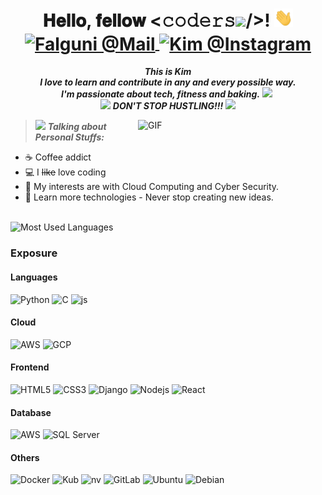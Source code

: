 <h1 align="center">𝐇𝐞𝐥𝐥𝐨, 𝐟𝐞𝐥𝐥𝐨𝐰 <𝚌𝚘𝚍𝚎𝚛𝚜<img src="https://github.com/TheDudeThatCode/TheDudeThatCode/blob/master/Assets/Earth.gif" width="24px">/>! <img src="https://raw.githubusercontent.com/ABSphreak/ABSphreak/master/gifs/Hi.gif" width="30px">
 <br>
  <a href="mailto:tkimberlyyz@gmail.com">
  <img align="center" alt="Falguni @Mail" width="22px" src="https://cdn.jsdelivr.net/npm/simple-icons@v3/icons/gmail.svg" />
</a>
<a href="https://www.instagram.com/kimyzc">
  <img align="center" alt="Kim @Instagram" width="22px" src="https://cdn.jsdelivr.net/npm/simple-icons@v3/icons/instagram.svg" />
</a>







</h1>
<p align="center">
  <em>
    <b> This is Kim  <br>I love to learn and contribute in any and every possible way.  <br>I'm passionate about tech, fitness and baking.</b>&nbsp;<img src="https://github.com/TheDudeThatCode/TheDudeThatCode/blob/master/Assets/Designer.gif" width="36px">&nbsp
  </em> 
  <br><img src="https://media.giphy.com/media/VgCDAzcKvsR6OM0uWg/giphy.gif" width="50" /> <b><i>DON'T STOP HUSTLING!!!</i></b> <img src="https://media.giphy.com/media/7j2hfyeVcDtf2/giphy.gif" width="50" />
</p>
<img align="right" alt="GIF" width="300px" src="https://raw.githubusercontent.com/JoeyBling/JoeyBling/master/pic/pusheencode.gif" />

> <img src="https://media.giphy.com/media/ObNTw8Uzwy6KQ/giphy.gif" width="30px">&nbsp;***Talking about Personal Stuffs:***
- ☕ Coffee addict 
- 💻 I <s>like</s> love coding
- 🤔 My interests are with Cloud Computing and Cyber Security.
- 💪 Learn more technologies - Never stop creating new ideas.
<br />


<img src = "https://github-readme-stats.vercel.app/api/top-langs/?username=donutkre&show_icons=true&layout=compact&theme=buefy" alt="Most Used Languages">
</p>


### Exposure
#### Languages
![Python]( https://img.shields.io/badge/Python-FFD43B?style=for-the-badge&logo=python&logoColor=darkgreen)
![C](https://img.shields.io/badge/C-00599C?style=for-the-badge&logo=c&logoColor=white)
![js](https://img.shields.io/badge/JavaScript-323330?style=for-the-badge&logo=javascript&logoColor=F7DF1E)

#### Cloud
![AWS](https://img.shields.io/badge/Amazon_AWS-232F3E?style=for-the-badge&logo=amazon-aws&logoColor=white)
![GCP](https://img.shields.io/badge/Google_Cloud-4285F4?style=for-the-badge&logo=google-cloud&logoColor=white)

#### Frontend
![HTML5](	https://img.shields.io/badge/HTML5-E34F26?style=for-the-badge&logo=html5&logoColor=white)
![CSS3](	https://img.shields.io/badge/CSS3-1572B6?style=for-the-badge&logo=css3&logoColor=white)
![Django](https://img.shields.io/badge/Django-092E20?style=for-the-badge&logo=django&logoColor=white)
![Nodejs](	https://img.shields.io/badge/Node.js-339933?style=for-the-badge&logo=nodedotjs&logoColor=white)
![React](https://img.shields.io/badge/React-20232A?style=for-the-badge&logo=react&logoColor=61DAFB)

#### Database
![AWS](https://img.shields.io/badge/Amazon%20DynamoDB-4053D6?style=for-the-badge&logo=Amazon%20DynamoDB&logoColor=white)
![SQL Server](https://img.shields.io/badge/MySQL-00000F?style=for-the-badge&logo=mysql&logoColor=white)

#### Others
![Docker](https://img.shields.io/badge/Docker-2CA5E0?style=for-the-badge&logo=docker&logoColor=white)
![Kub](https://img.shields.io/badge/kubernetes-326ce5.svg?&style=for-the-badge&logo=kubernetes&logoColor=white)
![nv](https://img.shields.io/badge/Nginx-009639?style=for-the-badge&logo=nginx&logoColor=white)
![GitLab](https://img.shields.io/badge/GitLab-330F63?style=for-the-badge&logo=gitlab&logoColor=white)
![Ubuntu](https://img.shields.io/badge/Ubuntu-E95420?style=for-the-badge&logo=ubuntu&logoColor=white)
![Debian](https://img.shields.io/badge/Debian-A81D33?style=for-the-badge&logo=debian&logoColor=white)








